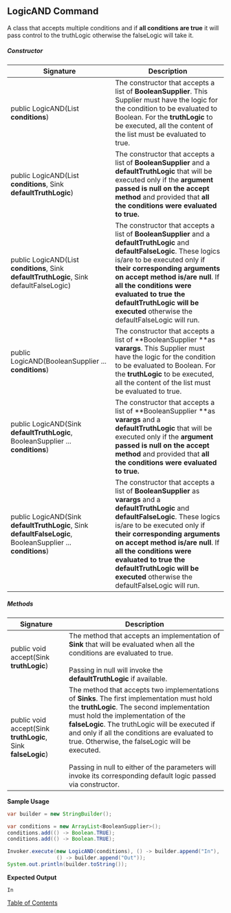 ## LogicAND Command
A class that accepts multiple conditions and if **all conditions are true** it will pass control to the truthLogic otherwise the falseLogic will take it.

##### Constructor

| Signature                                                    | Description                                                  |
| ------------------------------------------------------------ | ------------------------------------------------------------ |
| public LogicAND(List<BooleanSupplier> **conditions**)        | The constructor that accepts a list of **BooleanSupplier**. This Supplier must have the logic for the condition to be evaluated to Boolean. For the **truthLogic** to be executed, all the content of the list must be evaluated to true. |
| public LogicAND(List<BooleanSupplier> **conditions**, Sink **defaultTruthLogic**) | The constructor that accepts a list of **BooleanSupplier** and a **defaultTruthLogic** that will be executed only if the **argument passed is null on the accept method** and provided that **all the conditions were evaluated to true.** |
| public LogicAND(List<BooleanSupplier> **conditions**, Sink **defaultTruthLogic**, Sink defaultFalseLogic) | The constructor that accepts a list of **BooleanSupplier** and a **defaultTruthLogic** and **defaultFalseLogic**. These logics is/are to be executed only if **their corresponding arguments on accept method is/are null**. If **all the conditions were evaluated to true the defaultTruthLogic will be executed** otherwise the defaultFalseLogic will run. |
| public LogicAND(BooleanSupplier ... **conditions**)          | The constructor that accepts a list of **BooleanSupplier **as **varargs**. This Supplier must have the logic for the condition to be evaluated to Boolean. For the **truthLogic** to be executed, all the content of the list must be evaluated to true. |
| public LogicAND(Sink **defaultTruthLogic**, BooleanSupplier ... **conditions**) | The constructor that accepts a list of **BooleanSupplier **as **varargs** and a **defaultTruthLogic** that will be executed only if the **argument passed is null on the accept method** and provided that **all the conditions were evaluated to true.** |
| public LogicAND(Sink **defaultTruthLogic**, Sink **defaultFalseLogic**, BooleanSupplier ... **conditions**) | The constructor that accepts a list of **BooleanSupplier** as **varargs** and a **defaultTruthLogic** and **defaultFalseLogic**. These logics is/are to be executed only if **their corresponding arguments on accept method is/are null**. If **all the conditions were evaluated to true the defaultTruthLogic will be executed** otherwise the defaultFalseLogic will run. |

##### Methods

| Signature                                                    | Description                                                  |
| ------------------------------------------------------------ | ------------------------------------------------------------ |
| public void accept(Sink **truthLogic**)                      | The method that accepts an implementation of **Sink** that will be evaluated when all the conditions are evaluated to true. <br /><br />Passing in null will invoke the **defaultTruthLogic** if available. |
| public void accept(Sink **truthLogic**, Sink **falseLogic**) | The method that accepts two implementations of **Sinks**. The first implementation must hold the **truthLogic**. The second implementation must hold the implementation of the **falseLogic**. The truthLogic will be executed if and only if all the conditions are evaluated to true. Otherwise, the falseLogic will be executed.<br /><br />Passing in null to either of the parameters will invoke its corresponding default logic passed via constructor. |

**Sample Usage**

```java
var builder = new StringBuilder();

var conditions = new ArrayList<BooleanSupplier>();
conditions.add(() -> Boolean.TRUE);
conditions.add(() -> Boolean.TRUE);

Invoker.execute(new LogicAND(conditions), () -> builder.append("In"), 
                () -> builder.append("Out"));
System.out.println(builder.toString());
```

**Expected Output**

```
In
```

[Table of Contents](USER_GUIDE_TOC.md)

